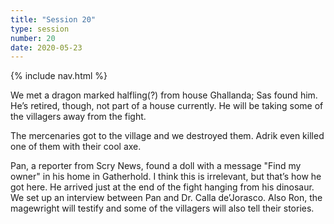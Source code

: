 ```yaml
---
title: "Session 20"
type: session
number: 20
date: 2020-05-23
---
```


{% include nav.html %}

We met a dragon marked halfling(?) from house Ghallanda; Sas found him. He’s retired, though, not part of a house currently. He will be taking some of the villagers away from the fight.

The mercenaries got to the village and we destroyed them. Adrik even killed one of them with their cool axe.

Pan, a reporter from Scry News, found a doll with a message "Find my owner" in his home in Gatherhold. I think this is irrelevant, but that’s how he got here. He arrived just at the end of the fight hanging from his dinosaur. We set up an interview between Pan and Dr. Calla de’Jorasco. Also Ron, the magewright will testify and some of the villagers will also tell their stories.
